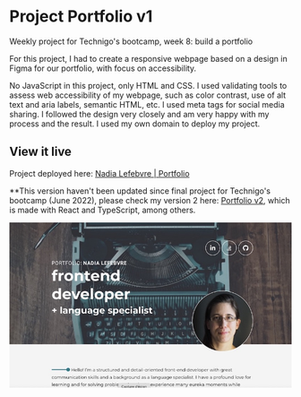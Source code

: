 # Project Portfolio v1

Weekly project for Technigo's bootcamp, week 8: build a portfolio

For this project, I had to create a responsive webpage based on a design in Figma for our portfolio, with focus on accessibility.

No JavaScript in this project, only HTML and CSS. I used validating tools to assess web accessibility of my webpage, such as color contrast, use of alt text and aria labels, semantic HTML, etc. I used meta tags for social media sharing. I followed the design very closely and am very happy with my process and the result. I used my own domain to deploy my project.

## View it live

Project deployed here: [Nadia Lefebvre | Portfolio](https://nadialefebvre.dev/)

**This version haven't been updated since final project for Technigo's bootcamp (June 2022), please check my version 2 here: [Portfolio v2](https://github.com/nadialefebvre/project-portfolio-v2), which is made with React and TypeScript, among others.

<div align="center">
  <img src="screenshot.jpg" />
</div>
